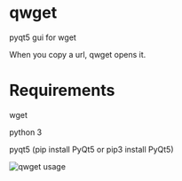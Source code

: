 # qwget
pyqt5 gui for wget

When you copy a url, qwget opens it.

# Requirements
wget

python 3

pyqt5 (pip install PyQt5 or pip3 install PyQt5)

![qwget usage](qwget.mkv.gif)
